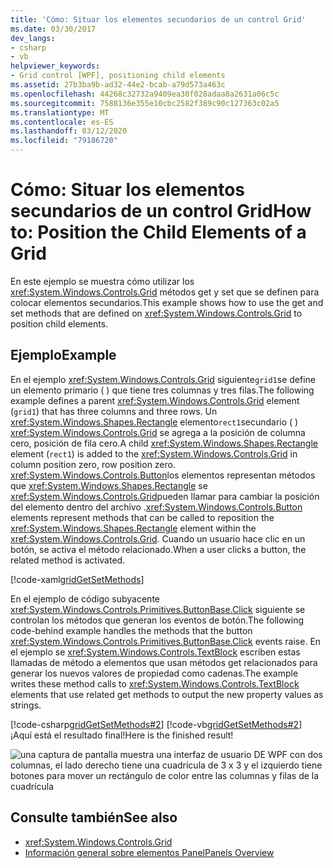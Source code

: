 ```yaml
---
title: 'Cómo: Situar los elementos secundarios de un control Grid'
ms.date: 03/30/2017
dev_langs:
- csharp
- vb
helpviewer_keywords:
- Grid control [WPF], positioning child elements
ms.assetid: 27b3ba9b-ad32-44e2-bcab-a79d573a463c
ms.openlocfilehash: 44268c32732a9409ea30f028adaa8a2631a06c5c
ms.sourcegitcommit: 7588136e355e10cbc2582f389c90c127363c02a5
ms.translationtype: MT
ms.contentlocale: es-ES
ms.lasthandoff: 03/12/2020
ms.locfileid: "79186720"
---
```

# <a name="how-to-position-the-child-elements-of-a-grid"></a><span data-ttu-id="465c0-102">Cómo: Situar los elementos secundarios de un control Grid</span><span class="sxs-lookup"><span data-stu-id="465c0-102">How to: Position the Child Elements of a Grid</span></span>
<span data-ttu-id="465c0-103">En este ejemplo se muestra cómo utilizar los <xref:System.Windows.Controls.Grid> métodos get y set que se definen para colocar elementos secundarios.</span><span class="sxs-lookup"><span data-stu-id="465c0-103">This example shows how to use the get and set methods that are defined on <xref:System.Windows.Controls.Grid> to position child elements.</span></span>  
  
## <a name="example"></a><span data-ttu-id="465c0-104">Ejemplo</span><span class="sxs-lookup"><span data-stu-id="465c0-104">Example</span></span>  
 <span data-ttu-id="465c0-105">En el ejemplo <xref:System.Windows.Controls.Grid> siguiente`grid1`se define un elemento primario ( ) que tiene tres columnas y tres filas.</span><span class="sxs-lookup"><span data-stu-id="465c0-105">The following example defines a parent <xref:System.Windows.Controls.Grid> element (`grid1`) that has three columns and three rows.</span></span> <span data-ttu-id="465c0-106">Un <xref:System.Windows.Shapes.Rectangle> elemento`rect1`secundario ( ) <xref:System.Windows.Controls.Grid> se agrega a la posición de columna cero, posición de fila cero.</span><span class="sxs-lookup"><span data-stu-id="465c0-106">A child <xref:System.Windows.Shapes.Rectangle> element (`rect1`) is added to the <xref:System.Windows.Controls.Grid> in column position zero, row position zero.</span></span> <span data-ttu-id="465c0-107"><xref:System.Windows.Controls.Button>los elementos representan métodos que <xref:System.Windows.Shapes.Rectangle> se <xref:System.Windows.Controls.Grid>pueden llamar para cambiar la posición del elemento dentro del archivo .</span><span class="sxs-lookup"><span data-stu-id="465c0-107"><xref:System.Windows.Controls.Button> elements represent methods that can be called to reposition the <xref:System.Windows.Shapes.Rectangle> element within the <xref:System.Windows.Controls.Grid>.</span></span> <span data-ttu-id="465c0-108">Cuando un usuario hace clic en un botón, se activa el método relacionado.</span><span class="sxs-lookup"><span data-stu-id="465c0-108">When a user clicks a button, the related method is activated.</span></span>  
  
 [!code-xaml[gridGetSetMethods](~/samples/snippets/csharp/VS_Snippets_Wpf/gridGetSetMethods/CSharp/Window1.xaml)]  
  
 <span data-ttu-id="465c0-109">En el ejemplo de código subyacente <xref:System.Windows.Controls.Primitives.ButtonBase.Click> siguiente se controlan los métodos que generan los eventos de botón.</span><span class="sxs-lookup"><span data-stu-id="465c0-109">The following code-behind example handles the methods that the button <xref:System.Windows.Controls.Primitives.ButtonBase.Click> events raise.</span></span> <span data-ttu-id="465c0-110">En el ejemplo se <xref:System.Windows.Controls.TextBlock> escriben estas llamadas de método a elementos que usan métodos get relacionados para generar los nuevos valores de propiedad como cadenas.</span><span class="sxs-lookup"><span data-stu-id="465c0-110">The example writes these method calls to <xref:System.Windows.Controls.TextBlock> elements that use related get methods to output the new property values as strings.</span></span>  
  
 [!code-csharp[gridGetSetMethods#2](~/samples/snippets/csharp/VS_Snippets_Wpf/gridGetSetMethods/CSharp/Window1.xaml.cs#2)]
 [!code-vb[gridGetSetMethods#2](~/samples/snippets/visualbasic/VS_Snippets_Wpf/gridGetSetMethods/VisualBasic/Window1.xaml.vb#2)]  
 <span data-ttu-id="465c0-111">¡Aquí está el resultado final!</span><span class="sxs-lookup"><span data-stu-id="465c0-111">Here is the finished result!</span></span>

 ![una captura de pantalla muestra una interfaz de usuario DE WPF con dos columnas, el lado derecho tiene una cuadrícula de 3 x 3 y el izquierdo tiene botones para mover un rectángulo de color entre las columnas y filas de la cuadrícula](././media/grid-methods-sample.png)
  
## <a name="see-also"></a><span data-ttu-id="465c0-113">Consulte también</span><span class="sxs-lookup"><span data-stu-id="465c0-113">See also</span></span>

- <xref:System.Windows.Controls.Grid>
- [<span data-ttu-id="465c0-114">Información general sobre elementos Panel</span><span class="sxs-lookup"><span data-stu-id="465c0-114">Panels Overview</span></span>](panels-overview.md)
